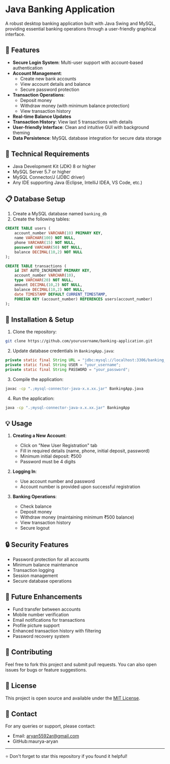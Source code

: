 # Java Banking Application

A robust desktop banking application built with Java Swing and MySQL, providing essential banking operations through a user-friendly graphical interface.

## 🚀 Features

- **Secure Login System**: Multi-user support with account-based authentication
- **Account Management**: 
  - Create new bank accounts
  - View account details and balance
  - Secure password protection
- **Transaction Operations**:
  - Deposit money
  - Withdraw money (with minimum balance protection)
  - View transaction history
- **Real-time Balance Updates**
- **Transaction History**: View last 5 transactions with details
- **User-friendly Interface**: Clean and intuitive GUI with background theming
- **Data Persistence**: MySQL database integration for secure data storage

## 🔧 Technical Requirements

- Java Development Kit (JDK) 8 or higher
- MySQL Server 5.7 or higher
- MySQL Connector/J (JDBC driver)
- Any IDE supporting Java (Eclipse, IntelliJ IDEA, VS Code, etc.)

## 📋 Database Setup

1. Create a MySQL database named `banking_db`
2. Create the following tables:

```sql
CREATE TABLE users (
    account_number VARCHAR(10) PRIMARY KEY,
    name VARCHAR(100) NOT NULL,
    phone VARCHAR(15) NOT NULL,
    password VARCHAR(50) NOT NULL,
    balance DECIMAL(10,2) NOT NULL
);

CREATE TABLE transactions (
    id INT AUTO_INCREMENT PRIMARY KEY,
    account_number VARCHAR(10),
    type VARCHAR(20) NOT NULL,
    amount DECIMAL(10,2) NOT NULL,
    balance DECIMAL(10,2) NOT NULL,
    date TIMESTAMP DEFAULT CURRENT_TIMESTAMP,
    FOREIGN KEY (account_number) REFERENCES users(account_number)
);
```

## 🚀 Installation & Setup

1. Clone the repository:
```bash
git clone https://github.com/yourusername/banking-application.git
```

2. Update database credentials in `BankingApp.java`:
```java
private static final String URL = "jdbc:mysql://localhost:3306/banking_db";
private static final String USER = "your_username";
private static final String PASSWORD = "your_password";
```

3. Compile the application:
```bash
javac -cp ".;mysql-connector-java-x.x.xx.jar" BankingApp.java
```

4. Run the application:
```bash
java -cp ".;mysql-connector-java-x.x.xx.jar" BankingApp
```

## 💡 Usage

1. **Creating a New Account**:
   - Click on "New User Registration" tab
   - Fill in required details (name, phone, initial deposit, password)
   - Minimum initial deposit: ₹500
   - Password must be 4 digits

2. **Logging In**:
   - Use account number and password
   - Account number is provided upon successful registration

3. **Banking Operations**:
   - Check balance
   - Deposit money
   - Withdraw money (maintaining minimum ₹500 balance)
   - View transaction history
   - Secure logout

## 🔒 Security Features

- Password protection for all accounts
- Minimum balance maintenance
- Transaction logging
- Session management
- Secure database operations

## 🎯 Future Enhancements

- Fund transfer between accounts
- Mobile number verification
- Email notifications for transactions
- Profile picture support
- Enhanced transaction history with filtering
- Password recovery system

## 👥 Contributing

Feel free to fork this project and submit pull requests. You can also open issues for bugs or feature suggestions.

## 📝 License

This project is open source and available under the [MIT License](LICENSE).

## 📧 Contact

For any queries or support, please contact:
- Email: aryan5592ar@gmail.com  
- GitHub:maurya-aryan

---
⭐ Don't forget to star this repository if you found it helpful!
